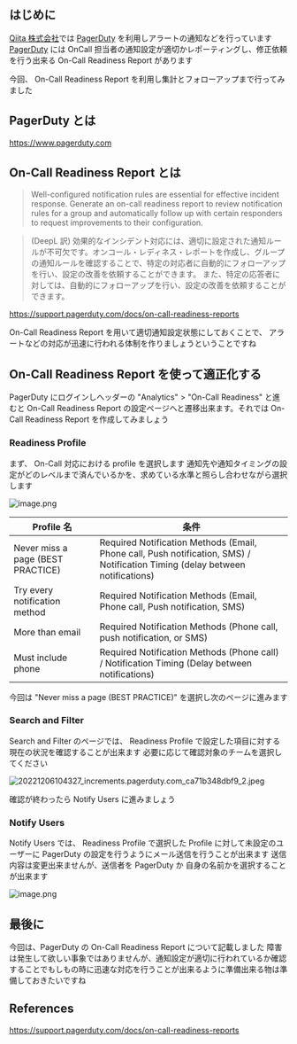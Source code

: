 <!--
title:   PagerDuty の On-Call Readiness Report を使って通知設定を適正化する
tags:    AdventCalendar2022,IncidentResponse,pagerduty
id:      6c423540d7599f184b67
private: false
-->
## はじめに

[Qiita 株式会社]では [PagerDuty] を利用しアラートの通知などを行っています
[PagerDuty] には OnCall 担当者の通知設定が適切かレポーティングし、修正依頼を行う出来る On-Call Readiness Report があります

今回、 On-Call Readiness Report を利用し集計とフォローアップまで行ってみました

[Qiita 株式会社]: https://corp.qiita.com
[pagerduty]: https://www.pagerduty.com

## PagerDuty とは

https://www.pagerduty.com

## On-Call Readiness Report とは

> Well-configured notification rules are essential for effective incident response. Generate an on-call readiness report to review
> notification rules for a group and automatically follow up with certain responders to request improvements to their configuration.

> (DeepL 訳) 効果的なインシデント対応には、適切に設定された通知ルールが不可欠です。オンコール・レディネス・レポートを作成し、グループの通知ルールを確認することで、特定の対応者に自動的にフォローアップを行い、設定の改善を依頼することができます。
> また、特定の応答者に対しては、自動的にフォローアップを行い、設定の改善を依頼することができます。

https://support.pagerduty.com/docs/on-call-readiness-reports

On-Call Readiness Report を用いて適切通知設定状態にしておくことで、 アラートなどの対応が迅速に行われる体制を作りましょうということですね

## On-Call Readiness Report を使って適正化する

PagerDuty にログインしヘッダーの "Analytics" > "On-Call Readiness" と進むと On-Call Readiness Report の設定ページへと遷移出来ます。それでは On-Call Readiness Report を作成してみましょう

### Readiness Profile

まず、 On-Call 対応における profile を選択します
通知先や通知タイミングの設定がどのレベルまで済んでいるかを、求めている水準と照らし合わせながら選択します

![image.png](https://qiita-image-store.s3.ap-northeast-1.amazonaws.com/0/55950/d4b703da-01a8-ee7f-7359-a600806676db.png)

| Profile 名                        | 条件                                                                                                                          |
| --------------------------------- | ----------------------------------------------------------------------------------------------------------------------------- |
| Never miss a page (BEST PRACTICE) | Required Notification Methods (Email, Phone call, Push notification, SMS) / Notification Timing (delay between notifications) |
| Try every notification method     | Required Notification Methods (Email, Phone call, Push notification, SMS)                                                     |
| More than email                   | Required Notification Methods (Phone call, push notification, or SMS)                                                         |
| Must include phone                | Required Notification Methods (Phone call) / Notification Timing (Delay between notifications)                                |

今回は "Never miss a page (BEST PRACTICE)" を選択し次のページに進みます

### Search and Filter

Search and Filter のページでは、 Readiness Profile で設定した項目に対する現在の状況を確認することが出来ます
必要に応じて確認対象のチームを選択してください

![20221206104327_increments.pagerduty.com_ca71b348dbf9_2.jpeg](https://qiita-image-store.s3.ap-northeast-1.amazonaws.com/0/55950/355bee4f-55d3-abaa-f6e5-22be4c50aacd.jpeg)

確認が終わったら Notify Users に進みましょう

### Notify Users

Notify Users では、 Readiness Profile で選択した Profile に対して未設定のユーザーに PagerDuty の設定を行うようにメール送信を行うことが出来ます
送信内容は変更出来ませんが、送信者を PagerDuty か 自身の名前かを選択することが出来ます

![image.png](https://qiita-image-store.s3.ap-northeast-1.amazonaws.com/0/55950/bd5a8317-6039-daf7-4067-bea526a1a9ec.png)

## 最後に

今回は、PagerDuty の On-Call Readiness Report について記載しました
障害は発生して欲しい事象ではありませんが、通知設定が適切に行われているか確認することでもしもの時に迅速な対応を行うことが出来るように準備出来る物は準備しておきたいですね

## References

https://support.pagerduty.com/docs/on-call-readiness-reports
